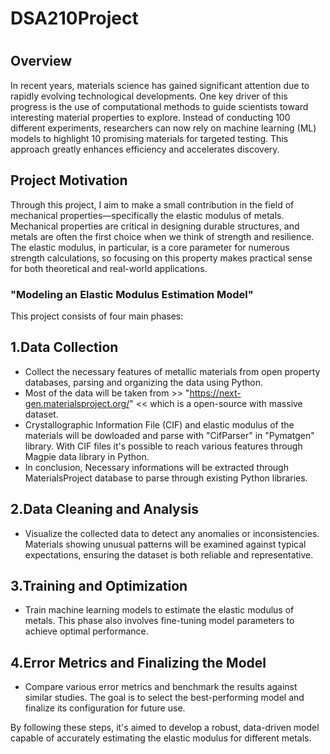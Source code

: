 # DSA210Project
# 
## Overview
In recent years, materials science has gained significant attention due to rapidly evolving technological developments. One key driver of this progress is the use of computational methods to guide scientists toward interesting material properties to explore. Instead of conducting 100 different experiments, researchers can now rely on machine learning (ML) models to highlight 10 promising materials for targeted testing. This approach greatly enhances efficiency and accelerates discovery.

## Project Motivation
Through this project, I aim to make a small contribution in the field of mechanical properties—specifically the elastic modulus of metals. Mechanical properties are critical in designing durable structures, and metals are often the first choice when we think of strength and resilience. The elastic modulus, in particular, is a core parameter for numerous strength calculations, so focusing on this property makes practical sense for both theoretical and real-world applications.

### "Modeling an Elastic Modulus Estimation Model"
This project consists of four main phases:

## 1.Data Collection
- Collect the necessary features of metallic materials from open property databases, parsing and organizing the data using Python.
- Most of the data will be taken from >> "https://next-gen.materialsproject.org/" << which is a open-source with massive dataset.
- Crystallographic Information File (CIF) and elastic modulus of the materials will be dowloaded and parse with "CifParser" in "Pymatgen" library. With CIF files it's possible to reach various features through Magpie data library in Python.
- In conclusion, Necessary informations will be extracted through MaterialsProject database to parse through existing Python libraries.

## 2.Data Cleaning and Analysis
- Visualize the collected data to detect any anomalies or inconsistencies. Materials showing unusual patterns will be examined against typical expectations, ensuring the dataset is both reliable and representative.

## 3.Training and Optimization
- Train machine learning models to estimate the elastic modulus of metals. This phase also involves fine-tuning model parameters to achieve optimal performance.

## 4.Error Metrics and Finalizing the Model
- Compare various error metrics and benchmark the results against similar studies. The goal is to select the best-performing model and finalize its configuration for future use.

By following these steps, it's aimed to develop a robust, data-driven model capable of accurately estimating the elastic modulus for different metals.
